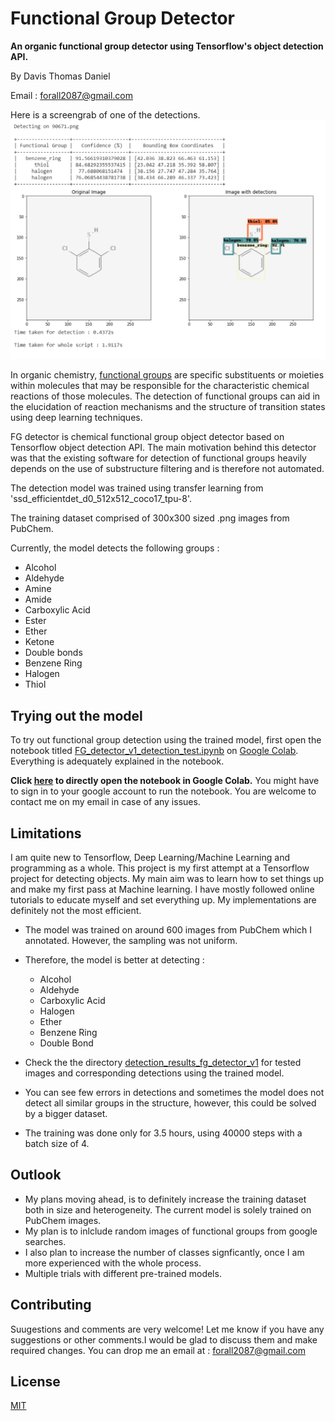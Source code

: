 # Functional Group Detector
**An organic functional group detector using Tensorflow's object detection API.**

By Davis Thomas Daniel

Email :  forall2087@gmail.com

Here is a screengrab of one of the detections. 
![An example of detected functional groups](detection_results_fg_detector_v1/fg_detection_example.png)


In organic chemistry, [functional groups](https://en.wikipedia.org/wiki/Functional_group) are specific substituents or moieties 
within molecules that may be responsible for the characteristic chemical reactions of those molecules. The detection of functional groups can aid in the elucidation of reaction mechanisms and the structure of transition states using deep learning techniques.

FG detector is chemical functional group object detector based on Tensorflow object detection API. The main motivation behind this detector was that the existing software for detection of functional groups heavily depends on the use of substructure filtering and is therefore not automated.

The detection model was trained using transfer learning from 'ssd_efficientdet_d0_512x512_coco17_tpu-8'.  

The training dataset comprised of 300x300 sized .png images from PubChem.

Currently, the model detects the following groups : 
* Alcohol
* Aldehyde
* Amine
* Amide
* Carboxylic Acid
* Ester
* Ether
* Ketone
* Double bonds
* Benzene Ring
* Halogen
* Thiol





## Trying out the model

To try out functional group detection using the trained model, first open the notebook titled [FG_detector_v1_detection_test.ipynb](https://github.com/davistdaniel/Functional_Group_Detector_using_Tensorflow_object_detection/blob/master/FG_detector_v1_detection_test.ipynb) on [Google Colab](https://colab.research.google.com/). Everything is adequately explained in the notebook. 

**Click [here](https://colab.research.google.com/github/davistdaniel/Functional_Group_Detector_using_Tensorflow_object_detection/blob/master/FG_detector_v1_detection_test.ipynb) to directly open the notebook in Google Colab.** You might have to sign in to your google account to run the notebook.
You are welcome to contact me on my email in case of any issues.



## Limitations

I am quite new to Tensorflow, Deep Learning/Machine Learning and programming as a whole. 
This project is my first attempt at a Tensorflow project for detecting objects. 
My main aim was to learn how to set things up and make my first pass at Machine learning.
I have mostly followed online tutorials to educate myself and set everything up.
My implementations are definitely not the most efficient. 

* The model was trained on around 600 images from PubChem which I annotated. However, the sampling was not uniform.
* Therefore, the model is better at detecting :
	* Alcohol
	* Aldehyde
	* Carboxylic Acid
	* Halogen
	* Ether
	* Benzene Ring
	* Double Bond
*  Check the the directory [detection_results_fg_detector_v1](https://github.com/davistdaniel/Functional_Group_Detector_using_Tensorflow_object_detection/tree/master/detection_results_fg_detector_v1) for tested images and corresponding detections using the trained model.

* You can see few errors in detections and sometimes the model does not detect all similar groups in the structure, however, this could be solved by a bigger dataset.
* The training was done only for 3.5 hours, using 40000 steps with a batch size of 4.

## Outlook

* My plans moving ahead, is to definitely increase the training dataset both in size and heterogeneity. The current model is solely trained on PubChem images.
* My plan is to inlclude random images of functional groups from google searches.
* I also plan to increase the number of classes signficantly, once I am more experienced with the whole process.
* Multiple trials with different pre-trained models.

	
## Contributing
Suugestions and comments are very welcome! 
Let me know if you have any suggestions or other comments.I would be glad to discuss them and make required changes.
You can drop me an email at : forall2087@gmail.com

## License
[MIT](https://choosealicense.com/licenses/mit/)

##
